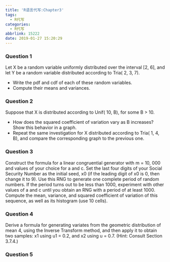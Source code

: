 ```yaml
---
title: 'R语言代写:Chapter3'
tags:
  - R代写
categories:
  - R代写
abbrlink: 15222
date: 2019-01-27 15:20:29
---
```


### Question 1

Let X be a random variable uniformly distributed over the interval [2, 6], and let Y be a random variable distributed according to Tria( 2, 3, 7). 

- Write the pdf and cdf of each of these random variables. 
- Compute their means and variances.

### Question 2

Suppose that X is distributed according to Unif( 10, B), for some B > 10. 

- How does the squared coefficient of variation vary as B increases? Show this behavior in a graph. 
- Repeat the same investigation for X distributed according to Tria( 1, 4, B), and compare the corresponding graph to the previous one. 


### Question 3

Construct the formula for a linear congruential generator with m = 10, 000 and values of your choice for a and c. Set the last four digits of your Social Security Number as the initial seed, x0 (if the leading digit of x0 is 0, then change it to 9). Use this RNG to generate one complete period of random numbers. If the period turns out to be less than 1000, experiment with other values of a and c until you obtain an RNG with a period of at least 1000. Compute the mean, variance, and squared coefficient of variation of this sequence, as well as its histogram (use 10 cells). 


### Question 4

Derive a formula for generating variates from the geometric distribution of mean 4, using the Inverse Transform method, and then apply it to obtain two samples: x1 using u1 = 0.2, and x2 using u = 0.7. (Hint: Consult Section 3.7.4.) 


### Question 5

